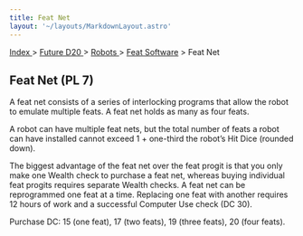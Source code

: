 ```yaml
---
title: Feat Net
layout: '~/layouts/MarkdownLayout.astro'
---
```


[ Index ](/) > [ Future D20 ](/future.d20.srd) > [ Robots ](/future.d20.srd/robots) > [ Feat Software](/future.d20.srd/robots/feat.software) > Feat Net

##  Feat Net (PL 7)

A feat net consists of a series of interlocking programs that allow the robot
to emulate multiple feats. A feat net holds as many as four feats.

A robot can have multiple feat nets, but the total number of feats a robot can
have installed cannot exceed 1 + one-third the robot’s Hit Dice (rounded
down).

The biggest advantage of the feat net over the feat progit is that you only
make one Wealth check to purchase a feat net, whereas buying individual feat
progits requires separate Wealth checks. A feat net can be reprogrammed one
feat at a time. Replacing one feat with another requires 12 hours of work and
a successful Computer Use check (DC 30).

Purchase DC: 15 (one feat), 17 (two feats), 19 (three feats), 20 (four feats).

